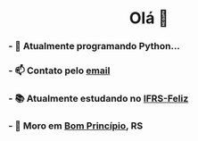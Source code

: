 <h1 align="center">Olá 👋</h1>


### - 🌱 Atualmente programando Python...
### - 📫 Contato pelo [email](mailto:luis.assmann.1234@gmail.com)
### - 📚 Atualmente estudando no [IFRS-Feliz](https://ifrs.edu.br/feliz/)
### - 🏡 Moro em [Bom Princípio](https://www.google.com/search?q=bom+princ%C3%ADpio&oq=bom+princ%C3%ADpio&aqs=chrome..69i57j0l5j69i60.6396j0j7&sourceid=chrome&ie=UTF-8), RS

